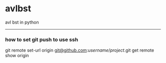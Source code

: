 # avlbst
avl bst in python

---
### how to set git push to use ssh
git remote set-url origin git@github.com:*username*/*project*.git
get remote show origin
